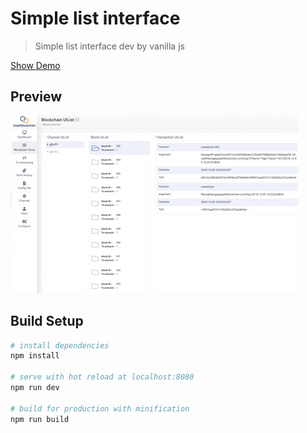 # Simple list interface

> Simple list interface dev by vanilla js

[Show Demo](http://sungkyu.me/gbc/list/views_html/blockchain_list.html)

## Preview
![project20](./project20.jpg)

## Build Setup

``` bash
# install dependencies
npm install

# serve with hot reload at localhost:8080
npm run dev

# build for production with minification
npm run build
```
